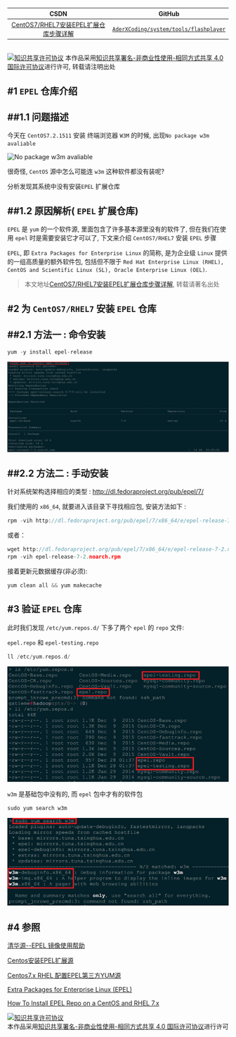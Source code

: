 | CSDN | GitHub |
|:----:|:------:|
| [CentOS7/RHEL7安装EPEL扩展仓库步骤详解](http://blog.csdn.net/gatieme/article/details/70232358) | [`AderXCoding/system/tools/flashplayer`](https://github.com/gatieme/AderXCoding/tree/master/system/tools/epel) |


<br>
<a rel="license" href="http://creativecommons.org/licenses/by-nc-sa/4.0/"><img alt="知识共享许可协议" style="border-width:0" src="https://i.creativecommons.org/l/by-nc-sa/4.0/88x31.png" /></a>
本作品采用<a rel="license" href="http://creativecommons.org/licenses/by-nc-sa/4.0/">知识共享署名-非商业性使用-相同方式共享 4.0 国际许可协议</a>进行许可, 转载请注明出处
<br>



#1	`EPEL` 仓库介绍
-------

##1.1	问题描述
-------


今天在 `CentOS7.2.1511` 安装 终端浏览器 `W3M` 的时候, 出现`No package w3m avaliable`

![No package w3m avaliable](http://img.blog.csdn.net/20170418203100567?watermark/2/text/aHR0cDovL2Jsb2cuY3Nkbi5uZXQvZ2F0aWVtZQ==/font/5a6L5L2T/fontsize/400/fill/I0JBQkFCMA==/dissolve/70/gravity/SouthEast)


很奇怪, `CentOS`  源中怎么可能连 `w3m` 这种软件都没有装呢?

分析发现其系统中没有安装`EPEL` 扩展仓库

##1.2	原因解析( `EPEL` 扩展仓库)
-------


`EPEL` 是 `yum` 的一个软件源, 里面包含了许多基本源里没有的软件了, 但在我们在使用 `epel` 时是需要安装它才可以了, 下文来介绍 `CentOS7/RHEL7` 安装 `EPEL` 步骤

`EPEL`, 即 `Extra Packages for Enterprise Linux` 的简称, 是为企业级 `Linux` 提供的一组高质量的额外软件包, 包括但不限于 `Red Hat Enterprise Linux (RHEL), CentOS and Scientific Linux (SL), Oracle Enterprise Linux (OEL)`.


>本文地址[CentOS7/RHEL7安装EPEL扩展仓库步骤详解](http://blog.csdn.net/gatieme/article/details/70232358), 转载请著名出处


#2	为 `CentOS7/RHEL7` 安装 `EPEL` 仓库
-------


##2.1	方法一 : 命令安装
-------


```cpp
yum -y install epel-release
```

![install_epel](install_epel.png)



##2.2	方法二 : 手动安装
-------

针对系统架构选择相应的类型 : http://dl.fedoraproject.org/pub/epel/7/

我们使用的 `x86_64`, 就要进入该目录下寻找相应包, 安装方法如下 :

```cpp
rpm -vih http://dl.fedoraproject.org/pub/epel/7/x86_64/e/epel-release-7-2.noarch.rpm
```

或者：

```cpp
wget http://dl.fedoraproject.org/pub/epel/7/x86_64/e/epel-release-7-2.noarch.rpm
rpm -vih epel-release-7-2.noarch.rpm
```




接着更新元数据缓存(非必须):

```cpp
yum clean all && yum makecache
```

#3	验证 `EPEL` 仓库
-------

此时我们发现 `/etc/yum.repos.d/` 下多了两个 `epel` 的 `repo` 文件:

`epel.repo` 和 `epel-testing.repo`

```cpp
ll /etc/yum.repos.d/
```

![yum_list](yum_list.png)




`w3m` 是基础包中没有的, 而 `epel` 包中才有的软件包

```cpp
sudo yum search w3m
```

![search_w3m](serach_w3m.png)



#4	参照
-------

[清华源--EPEL 镜像使用帮助](https://mirrors.tuna.tsinghua.edu.cn/help/epel/)

[Centos安装EPEL扩展源](http://www.centoscn.com/image-text/install/2014/0830/3609.html)

[Centos7.x RHEL 配置EPEL第三方YUM源](http://blog.csdn.net/u011435712/article/details/48751275)

[Extra Packages for Enterprise Linux (EPEL)](http://fedoraproject.org/wiki/EPEL)

[How To Install EPEL Repo on a CentOS and RHEL 7.x](https://www.cyberciti.biz/faq/installing-rhel-epel-repo-on-centos-redhat-7-x/)

<a rel="license" href="http://creativecommons.org/licenses/by-nc-sa/4.0/"><img alt="知识共享许可协议" style="border-width:0" src="https://i.creativecommons.org/l/by-nc-sa/4.0/88x31.png" /></a>
<br>
本作品采用<a rel="license" href="http://creativecommons.org/licenses/by-nc-sa/4.0/">知识共享署名-非商业性使用-相同方式共享 4.0 国际许可协议</a>进行许可